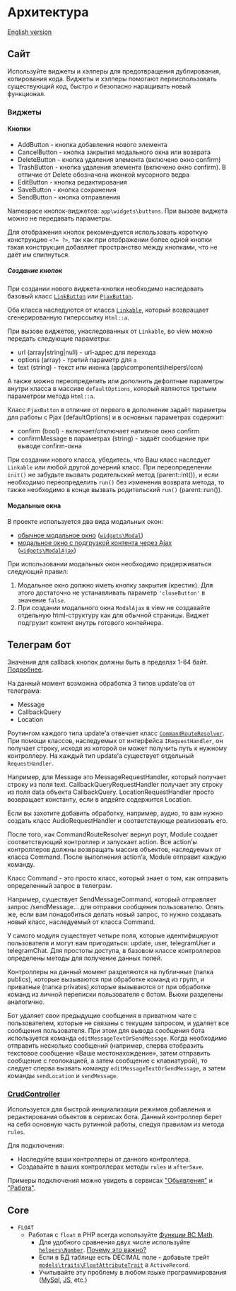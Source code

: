 # Архитектура

[English version](ARCHITECTURE.md)

## Сайт

Используйте виджеты и хэлперы для предотвращения дублирования, копирования кода. Виджеты и хэлперы помогают переиспользовать существующий код, быстро и безопасно наращивать новый функционал.

### Виджеты

#### Кнопки

- AddButton - кнопка добавления нового элемента
- CancelButton - кнопка закрытия модального окна или возврата
- DeleteButton - кнопка удаления элемента (включено окно confirm)
- TrashButton - кнопка удаления элемента (включено окно confirm). В отличие от Delete обозначена иконкой мусорного ведра
- EditButton - кнопка редактирования
- SaveButton - кнопка сохранения
- SendButton - кнопка отправления

Namespace кнопок-виджетов: `app\widgets\buttons`. При вызове виджета можно не передавать параметры.

Для отображения кнопок рекомендуется использовать короткую конструкцию `<?= ?>`, так как при отображении более одной кнопки такая конструкция добавляет пространство между кнопками, что не даёт им слипнуться.

##### Создание кнопок

При создании нового виджета-кнопки необходимо наследовать базовый класс [`LinkButton`](/widgets/base/LinkButton.php) или [`PjaxButton`](/widgets/base/PjaxButton.php).

Оба класса наследуются от класса [`Linkable`](/widgets/base/Linkable.php), который возвращает сгенерированную гиперссылку `Html::a`.

При вызове виджетов, унаследованных от `Linkable`, во view можно передать следующие параметры:

- url (array|string|null) - url-адрес для перехода
- options (array) - третий параметр для `a`
- text (string) - текст или иконка (app\components\helpers\Icon)

А также можно переопределить или дополнить дефолтные параметры внутри класса в массиве `defaultOptions`, который являются третьим параметром метода `Html::a`.

Класс `PjaxButton` в отличие от первого в дополнение задаёт параметры для работы с Pjax (defaultOptions) и в основных параметрах содержит:

- confirm (bool) - включает/отключает нативное окно confirm
- confirmMessage в параметрах (string) - задаёт сообщение при выводе confirm-окна

При создании нового класса, убедитесь, что Ваш класс наследует `Linkable` или любой другой дочерний класс. При переопределении `init()` не забудьте вызвать родительский метод (parent::int()), и если необходимо переопределить `run()` без изменения возврата метода, то также необходимо в конце вызвать родительский `run()` (parent::run()).

#### Модальные окна

В проекте используется два вида модальных окон:

- [обычное модальное окно](https://www.yiiframework.com/extension/yiisoft/yii2-bootstrap/doc/api/2.0/yii-bootstrap-modal) ([`widgets\Modal`](/widgets/Modal.php))
- [модальное окно с подгрузкой контента через Ajax](https://github.com/loveorigami/yii2-modal-ajax/blob/master/README.md) ([`widgets\ModalAjax`](/widgets/ModalAjax.php))

При использовании модальных окон необходимо придерживаться следующий правил:

1. Модальное окно должно иметь кнопку закрытия (крестик). Для этого достаточно не устанавливать параметр `'closeButton'` в значение `false`.
2. При создании модального окна `ModalAjax` в view не создавайте отдельную html-структуру как для обычной страницы. Виджет подгрузит контент внутрь готового контейнера.

## Телеграм бот

Значения для callback кнопок должны быть в пределах 1-64 байт. [Подробнее](https://core.telegram.org/bots/api#inlinekeyboardbutton).

На данный момент возможна обработка 3 типов update’ов от телеграма:

- Message
- CallbackQuery
- Location

Роутингом каждого типа update’а отвечает класс [`CommandRouteResolver`](/modules/bot/components/CommandRouteResolver.php). При помощи классов, наследуемых от интерфейса `IRequestHandler`, он получает строку, исходя из которой он может получить путь к нужному контроллеру. На каждый тип update’а существует отдельный `RequestHandler`.

Например, для Message это MessageRequestHandler, который получает строку из поля text.
CallbackQueryRequestHandler получает эту строку из поля data объекта CallbackQuery.
LocationRequestHandler просто возвращает константу, если в апдейте содержится Location.

Если вы захотите добавить обработку, например, аудио, то вам нужно создать класс AudioRequestHandler и соответствующе реализовать его.

После того, как CommandRouteResolver вернул роут, Module создает соответствующий контроллер и запускает action. Все action’ы контроллеров должны возвращать массив объектов, наследуемых от класса Command. После выполнения action’а, Module отправит каждую команду.

Класс Command - это просто класс, который знает о том, как отправить определенный запрос в телеграм.

Например, существует SendMessageCommand, который отправляет запрос /sendMessage... для отправки сообщения пользователю. Опять же, если вам понадобиться делать новый запрос, то нужно создавать новый класс, наследуемый от класса Command.

У самого модуля существует четыре поля, которые идентифицируют пользователя и могут вам пригодиться: update, user, telegramUser и telegramChat. Для простоты доступа, в базовом классе контроллеров определены методы для получение данных полей.

Контроллеры на данный момент разделяются на публичные (папка publics), которые вызываются при обработке команд из групп, и приватные (папка privates),которые вызываются от при обработке команд из личной переписки пользователя с ботом. Вьюхи разделены аналогично.

Бот удаляет свои предыдущие сообщения в приватном чате с пользователем, которые не связаны с текущим запросом, и удаляет все сообщения пользователя. При этом для вывода сообщения бота используется команда `editMessageTextOrSendMessage`. Когда необходимо отправить несколько сообщений (например, сперва отобразить текстовое сообщение «Ваше местонахождение», затем отправить сообщение с геолокацией, а затем сообщение с клавиатурой), то следует сперва вызвать команду `editMessageTextOrSendMessage`, а затем команды `sendLocation` и `sendMessage`.

### [CrudController](/modules/bot/components/crud/CrudController.php)

Используется для быстрой инициализации режимов добавления и редактирования обьектов в сервисах бота. Данный контроллер берет на себя основную часть рутинной работы, следуя правилам из метода `rules`.

Для подключения:

* Наследуйте ваши контроллеры от данного контроллера.
* Создавайте в ваших контроллерах методы `rules` и `afterSave`.

Примеры подключения можно увидеть в сервисах ["Обьявления"](/modules/bot/controllers/privates/SAdOfferController.php) и ["Работа"](/modules/bot/controllers/privates/VacancyController.php).

## Core

- `FLOAT`
  - Работая с `float` в PHP всегда используйте [Функции BC Math](https://www.php.net/manual/ru/ref.bc.php).
    - Для удобного сравнения двух числе используйте [`helpers\Number`](/helpers/Number.php). [Почему это важно?](https://stackoverflow.com/questions/3148937/compare-floats-in-php)
    - Если в БД таблице есть DECIMAL поле - добавьте трейт [`models\traits\FloatAttributeTrait`](/models/traits/FloatAttributeTrait.php) в `ActiveRecord`.
    - Учитывайте эту проблему в любом языке программирования ([MySql](https://stackoverflow.com/questions/2188139/check-for-equality-on-a-mysql-float-field), [JS](https://stackoverflow.com/questions/3343623/javascript-comparing-two-float-values/3343658), etc.)
